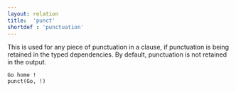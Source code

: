```yaml
---
layout: relation
title:  'punct'
shortdef : 'punctuation'
---
```


This is used for any piece of punctuation in a clause, if punctuation is being retained in the typed dependencies. By default, punctuation is not retained in the output. 

~~~ sdparse
Go home !
punct(Go, !)
~~~
<!-- Interlanguage links updated Út zář 29 20:43:27 CEST 2020 -->
